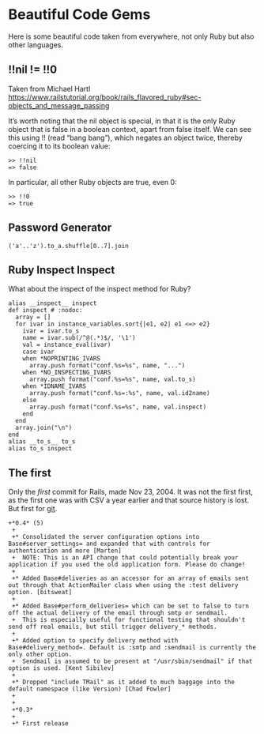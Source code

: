 # Beautiful Code Gems

Here is some beautiful code taken from everywhere, not only Ruby but also other languages. 



## !!nil != !!0

Taken from Michael Hartl https://www.railstutorial.org/book/rails_flavored_ruby#sec-objects_and_message_passing

It’s worth noting that the nil object is special, in that it is the only Ruby object that is false in a boolean context, apart from false itself. We can see this using !! (read “bang bang”), which negates an object twice, thereby coercing it to its boolean value:

```
>> !!nil
=> false
```

In particular, all other Ruby objects are true, even 0:

```
>> !!0
=> true
```

## Password Generator

```
('a'..'z').to_a.shuffle[0..7].join
```

## Ruby Inspect Inspect

What about the inspect of the inspect method for Ruby?

```
alias __inspect__ inspect
def inspect # :nodoc:
  array = []
  for ivar in instance_variables.sort{|e1, e2| e1 <=> e2}
    ivar = ivar.to_s
    name = ivar.sub(/^@(.*)$/, '\1')
    val = instance_eval(ivar)
    case ivar
    when *NOPRINTING_IVARS
      array.push format("conf.%s=%s", name, "...")
    when *NO_INSPECTING_IVARS
      array.push format("conf.%s=%s", name, val.to_s)
    when *IDNAME_IVARS
      array.push format("conf.%s=:%s", name, val.id2name)
    else
      array.push format("conf.%s=%s", name, val.inspect)
    end
  end
  array.join("\n")
end
alias __to_s__ to_s
alias to_s inspect
```

## The first

Only the *first* commit for Rails, made Nov 23, 2004. It was not the first first, as the first one was with CSV a year earlier and that source history is lost. But first for [git](https://github.com/rails/rails/commit/db045dbbf60b53dbe013ef25554fd013baf88134).

```
+*0.4* (5)
 +
 +* Consolidated the server configuration options into Base#server_settings= and expanded that with controls for authentication and more [Marten]
 +  NOTE: This is an API change that could potentially break your application if you used the old application form. Please do change!
 +
 +* Added Base#deliveries as an accessor for an array of emails sent out through that ActionMailer class when using the :test delivery option. [bitsweat]
 +
 +* Added Base#perform_deliveries= which can be set to false to turn off the actual delivery of the email through smtp or sendmail.
 +  This is especially useful for functional testing that shouldn't send off real emails, but still trigger delivery_* methods.
 +
 +* Added option to specify delivery method with Base#delivery_method=. Default is :smtp and :sendmail is currently the only other option.
 +  Sendmail is assumed to be present at "/usr/sbin/sendmail" if that option is used. [Kent Sibilev]
 +
 +* Dropped "include TMail" as it added to much baggage into the default namespace (like Version) [Chad Fowler]
 +
 +
 +*0.3*
 +
 +* First release 
```
